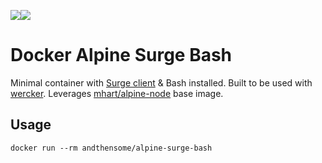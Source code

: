 [![](https://images.microbadger.com/badges/image/andthensome/alpine-surge-bash.svg)](http://microbadger.com/images/andthensome/alpine-surge-bash "Get your own image badge on microbadger.com")[![](https://images.microbadger.com/badges/version/andthensome/alpine-surge-bash.svg)](http://microbadger.com/images/andthensome/alpine-surge-bash "Get your own version badge on microbadger.com")

# Docker Alpine Surge Bash

Minimal container with [Surge client](https://www.npmjs.com/package/surge) & Bash installed. Built to be used with [wercker](http://wercker.com/). Leverages [mhart/alpine-node](https://hub.docker.com/r/mhart/alpine-node/) base image.

## Usage

	docker run --rm andthensome/alpine-surge-bash
